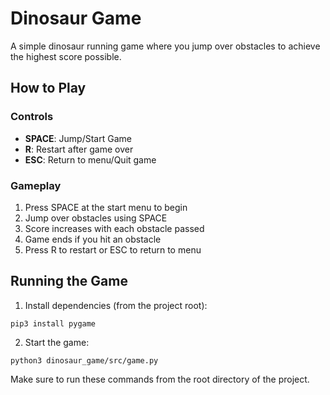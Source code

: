 # Dinosaur Game

A simple dinosaur running game where you jump over obstacles to achieve the highest score possible.

## How to Play

### Controls
- **SPACE**: Jump/Start Game
- **R**: Restart after game over
- **ESC**: Return to menu/Quit game

### Gameplay
1. Press SPACE at the start menu to begin
2. Jump over obstacles using SPACE
3. Score increases with each obstacle passed
4. Game ends if you hit an obstacle
5. Press R to restart or ESC to return to menu

## Running the Game

1. Install dependencies (from the project root):
```
pip3 install pygame
```

2. Start the game:
```
python3 dinosaur_game/src/game.py
```

Make sure to run these commands from the root directory of the project.